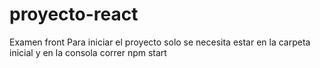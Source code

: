 # proyecto-react
Examen front
Para iniciar el proyecto solo se necesita estar en la carpeta inicial y en la consola correr npm start
